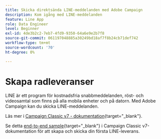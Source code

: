 ```yaml
---
title: Skicka direktsända LINE-meddelanden med Adobe Campaign
description: Kom igång med LINE-meddelanden
feature: Line App
role: Data Engineer
level: Beginner
exl-id: 4de3b2c2-7eb7-4fd9-9350-64a6e9e2b7f8
source-git-commit: 061197048885a30249bd18af7f8b24cb71def742
workflow-type: tm+mt
source-wordcount: '70'
ht-degree: 0%

---
```


# Skapa radleveranser

LINE är ett program för kostnadsfria snabbmeddelanden, röst- och videosamtal som finns på alla mobila enheter och på datorn. Med Adobe Campaign kan du skicka LINE-meddelanden.


Läs mer i [Campaign Classic v7 - dokumentation](https://experienceleague.adobe.com/docs/campaign-classic/using/sending-messages/line-channel.html){target="_blank"}.

Se detta [end-to-end sample](https://experienceleague.adobe.com/docs/campaign-classic/using/sending-messages/line-channel.html#example--create-and-send-a-personalized-line-message){target="_blank"} i Campaign Classic v7-dokumentation för att skapa och skicka din första LINE-leverans.
